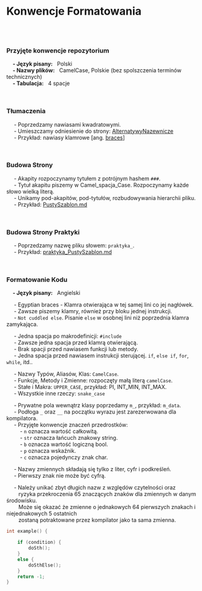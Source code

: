 # Konwencje Formatowania

<br/><br/>

### Przyjęte konwencje repozytorium
**&nbsp;&nbsp;&nbsp;&nbsp; - Język pisany:** &nbsp; Polski \
**&nbsp;&nbsp;&nbsp;&nbsp; - Nazwy plików:** &nbsp; CamelCase, Polskie (bez spolszczenia terminów technicznych) \
**&nbsp;&nbsp;&nbsp;&nbsp; - Tabulacja:** &nbsp; 4 spacje 

<br/>

### Tłumaczenia
&nbsp;&nbsp;&nbsp;&nbsp; - Poprzedzamy nawiasami kwadratowymi. \
&nbsp;&nbsp;&nbsp;&nbsp; - Umieszczamy odniesienie do strony: [AlternatywyNazewnicze](https://github.com/Ptysiek/CPP-Notatki/blob/master/workspace/NewApproach/AlternatywyNazewnicze.md) \
&nbsp;&nbsp;&nbsp;&nbsp; - Przykład: nawiasy klamrowe [ang. [braces](https://github.com/Ptysiek/CPP-Notatki/blob/master/workspace/NewApproach/AlternatywyNazewnicze.md#ang-braces)]

<br/>

### Budowa Strony
&nbsp;&nbsp;&nbsp;&nbsp; - Akapity rozpoczynamy tytułem z potrójnym hashem `###`. \
&nbsp;&nbsp;&nbsp;&nbsp; - Tytuł akapitu piszemy w Camel_spacja_Case. Rozpoczynamy każde słowo wielką literą. \
&nbsp;&nbsp;&nbsp;&nbsp; - Unikamy pod-akapitów, pod-tytułów, rozbudowywania hierarchii pliku. \
&nbsp;&nbsp;&nbsp;&nbsp; - Przykład:  [PustySzablon.md](https://github.com/Ptysiek/CPP-Notatki/blob/master/workspace/NewApproach/PustySzablon.md)

<br/>

### Budowa Strony Praktyki
&nbsp;&nbsp;&nbsp;&nbsp; - Poprzedzamy nazwę pliku słowem:  `praktyka_`. \
&nbsp;&nbsp;&nbsp;&nbsp; - Przykład:  [praktyka_PustySzablon.md]()

<br/>

### Formatowanie Kodu
**&nbsp;&nbsp;&nbsp;&nbsp; - Język pisany:** &nbsp; Angielski 

&nbsp;&nbsp;&nbsp;&nbsp; - Egyptian braces - Klamra otwierająca w tej samej lini co jej nagłówek. \
&nbsp;&nbsp;&nbsp;&nbsp; - Zawsze piszemy klamry, również przy bloku jednej instrukcji. \
&nbsp;&nbsp;&nbsp;&nbsp; - `Not cuddled else`. Pisanie `else` w osobnej lini niż poprzednia klamra zamykająca.

&nbsp;&nbsp;&nbsp;&nbsp; - Jedna spacja po makrodefinicji: `#include` \
&nbsp;&nbsp;&nbsp;&nbsp; - Zawsze jedna spacja przed klamrą otwierającą. \
&nbsp;&nbsp;&nbsp;&nbsp; - Brak spacji przed nawiasem funkcji lub metody. \
&nbsp;&nbsp;&nbsp;&nbsp; - Jedna spacja przed nawiasem instrukcji sterującej. `if`, `else if`, `for`, `while`, itd..

&nbsp;&nbsp;&nbsp;&nbsp; - Nazwy Typów, Aliasów, Klas: `CamelCase`. \
&nbsp;&nbsp;&nbsp;&nbsp; - Funkcje, Metody i Zmienne: rozpoczęty małą literą `camelCase`. \
&nbsp;&nbsp;&nbsp;&nbsp; - Stałe i Makra: `UPPER_CASE`, przykład: PI, INT_MIN, INT_MAX. \
&nbsp;&nbsp;&nbsp;&nbsp; - Wszystkie inne rzeczy: `snake_case`

&nbsp;&nbsp;&nbsp;&nbsp; - Prywatne pola wewnątrz klasy poprzedamy `m_`, przykład: `m_data`. \
&nbsp;&nbsp;&nbsp;&nbsp; - Podłoga `_` oraz `__` na początku wyrazu jest zarezerwowana dla kompilatora. \
&nbsp;&nbsp;&nbsp;&nbsp; - Przyjęte konwencje znaczeń przedrostków: \
&nbsp;&nbsp;&nbsp;&nbsp;&nbsp;&nbsp;&nbsp;&nbsp; - `n` oznacza wartość całkowitą. \
&nbsp;&nbsp;&nbsp;&nbsp;&nbsp;&nbsp;&nbsp;&nbsp; - `str` oznacza łańcuch znakowy string. \
&nbsp;&nbsp;&nbsp;&nbsp;&nbsp;&nbsp;&nbsp;&nbsp; - `b` oznacza wartość logiczną bool. \
&nbsp;&nbsp;&nbsp;&nbsp;&nbsp;&nbsp;&nbsp;&nbsp; - `p` oznacza wskaźnik. \
&nbsp;&nbsp;&nbsp;&nbsp;&nbsp;&nbsp;&nbsp;&nbsp; - `c` oznacza pojedynczy znak char.

&nbsp;&nbsp;&nbsp;&nbsp; - Nazwy zmiennych składają się tylko z liter, cyfr i podkreśleń. \
&nbsp;&nbsp;&nbsp;&nbsp; - Pierwszy znak nie może być cyfrą. 

&nbsp;&nbsp;&nbsp;&nbsp; - Należy unikać zbyt długich nazw z względów czytelności oraz  \
&nbsp;&nbsp;&nbsp;&nbsp;&nbsp;&nbsp;&nbsp; ryzyka przekroczenia 65 znaczących znaków dla zmiennych w danym środowisku. \
&nbsp;&nbsp;&nbsp;&nbsp;&nbsp;&nbsp;&nbsp; Może się okazać że zmienne o jednakowych 64 pierwszych znakach i niejednakowych 5 ostatnich \
&nbsp;&nbsp;&nbsp;&nbsp;&nbsp;&nbsp;&nbsp; zostaną potraktowane przez kompilator jako ta sama zmienna. 
```Cpp
int example() {

    if (condition) {
        doSth();
    }
    else {
        doSthElse();
    }
    return -1;
}
```

<br/><br/><br/><br/>

